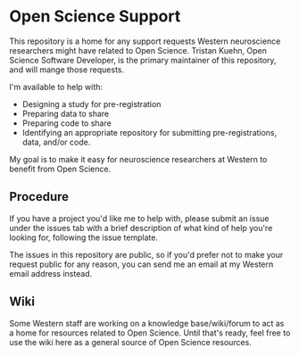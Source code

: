 # Open Science Support

This repository is a home for any support requests Western neuroscience researchers might have related to Open Science. Tristan Kuehn, Open Science Software Developer, is the primary maintainer of this repository, and will mange those requests.

I'm available to help with:

- Designing a study for pre-registration
- Preparing data to share
- Preparing code to share
- Identifying an appropriate repository for submitting pre-registrations, data, and/or code.

My goal is to make it easy for neuroscience researchers at Western to benefit from Open Science.

## Procedure

If you have a project you'd like me to help with, please submit an issue under the issues tab with a brief description of what kind of help you're looking for, following the issue template.

The issues in this repository are public, so if you'd prefer not to make your request public for any reason, you can send me an email at my Western email address instead.

## Wiki

Some Western staff are working on a knowledge base/wiki/forum to act as a home for resources related to Open Science. Until that's ready, feel free to use the wiki here as a general source of Open Science resources.
